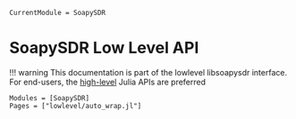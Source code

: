 ```@meta
CurrentModule = SoapySDR
```

# SoapySDR Low Level API

!!! warning
    This documentation is part of the lowlevel libsoapysdr interface.
    For end-users, the [high-level](./highlevel.md) Julia APIs are preferred


```@autodocs
Modules = [SoapySDR]
Pages = ["lowlevel/auto_wrap.jl"]
```
